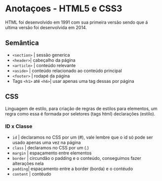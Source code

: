 # Anotaçoes - HTML5 e CSS3

HTML foi desenvolvido em 1991 com sua primeira versão sendo que á ultima versão foi desenvolvida em 2014.

## Semântica

- `<section>` | sessão generica
- `<header>`| cabeçalho da página
- `<article>` | conteúdo relevante
- `<aside>` | conteúdo relacionado ao conteúdo principal
- `<footer>` | rodapé da página
- Tags `<h1>` até `<h6>`| usar apenas uma tag dessas por página

## CSS

Linguagem de estilo, para criação de regras de estilos para elementos, um regra como essa é formada por seletores (tags html) declarações (estilo).

### ID x Classe

- `id` | declaramos no CSS por um (#), vale lembre que o id só pode ser usado apenas uma vez na página
- `class` | declaramos no CSS por um (.)
- `margin` | espaçamento entre elementos
- `border` | circundão o padding e o conteúdo, conseguimos fazer alterações nela
- `padding`| espaçamento entre a border (borda) e o contéudo
- `content` | contéudo
